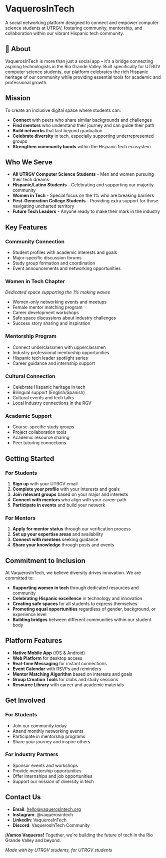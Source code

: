 # VaquerosInTech 

A social networking platform designed to connect and empower computer science students at UTRGV, fostering community, mentorship, and collaboration within our vibrant Hispanic tech community.

## 🌟 About

VaquerosInTech is more than just a social app – it's a bridge connecting aspiring technologists in the Rio Grande Valley. Built specifically for UTRGV computer science students, our platform celebrates the rich Hispanic heritage of our community while providing essential tools for academic and professional growth.

##  Mission

To create an inclusive digital space where students can:
- **Connect** with peers who share similar backgrounds and challenges
- **Find mentors** who understand their journey and can guide their path
- **Build networks** that last beyond graduation
- **Celebrate diversity** in tech, especially supporting underrepresented groups
- **Strengthen community bonds** within the Hispanic tech ecosystem

##  Who We Serve

- **All UTRGV Computer Science Students** - Men and women pursuing their tech dreams
- **Hispanic/Latino Students** - Celebrating and supporting our majority community
- **Women in Tech** - Special focus on the 1% who are breaking barriers
- **First-Generation College Students** - Providing extra support for those navigating uncharted territory
- **Future Tech Leaders** - Anyone ready to make their mark in the industry

## Key Features

### Community Connection
- Student profiles with academic interests and goals
- Major-specific discussion forums
- Study group formation and coordination
- Event announcements and networking opportunities

###  Women in Tech Chapter
*Dedicated space supporting the 1% making waves*
- Women-only networking events and meetups
- Female mentor matching program
- Career development workshops
- Safe space discussions about industry challenges
- Success story sharing and inspiration

###  Mentorship Program
- Connect underclassmen with upperclassmen
- Industry professional mentorship opportunities
- Hispanic tech leader spotlight series
- Career guidance and internship support

### Cultural Connection
- Celebrate Hispanic heritage in tech
- Bilingual support (English/Spanish)
- Cultural events and tech talks
- Local industry connections in the RGV

###  Academic Support
- Course-specific study groups
- Project collaboration tools
- Academic resource sharing
- Peer tutoring connections

##  Getting Started

### For Students
1. **Sign up** with your UTRGV email
2. **Complete your profile** with your interests and goals
3. **Join relevant groups** based on your major and interests
4. **Connect with mentors** who align with your career path
5. **Participate in events** and build your network

### For Mentors
1. **Apply for mentor status** through our verification process
2. **Set up your expertise areas** and availability
3. **Connect with mentees** seeking guidance
4. **Share your knowledge** through posts and events

##  Commitment to Inclusion

At VaquerosInTech, we believe diversity drives innovation. We are committed to:
- **Supporting women in tech** through dedicated resources and community
- **Celebrating Hispanic excellence** in technology and innovation
- **Creating safe spaces** for all students to express themselves
- **Promoting equal opportunities** regardless of gender, background, or experience level
- **Building bridges** between different communities within our student body

##  Platform Features

- **Native Mobile App** (iOS & Android)
- **Web Platform** for desktop access
- **Real-time Messaging** for instant connections
- **Event Calendar** with RSVPs and reminders
- **Mentor Matching Algorithm** based on interests and goals
- **Group Creation Tools** for clubs and study sessions
- **Resource Library** with career and academic materials



##  Get Involved

### For Students
- Join our community today
- Attend monthly networking events
- Participate in mentorship programs
- Share your journey and inspire others

### For Industry Partners
- Sponsor events and workshops
- Provide mentorship opportunities
- Offer internships and job opportunities
- Support our mission of diversity in tech

##  Contact Us

- **Email**: hello@vaquerosintech.org
- **Instagram**: @vaquerosintech
- **LinkedIn**: VaquerosInTech
- **Discord**: VaquerosInTech Community


**¡Vamos Vaqueros!**  Together, we're building the future of tech in the Rio Grande Valley and beyond.

*Made with by UTRGV students, for UTRGV students*